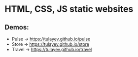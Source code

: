 # HTML, CSS, JS static websites

## Demos:
- Pulse -> https://tulayev.github.io/pulse
- Store -> https://tulayev.github.io/store
- Travel -> https://tulayev.github.io/travel
